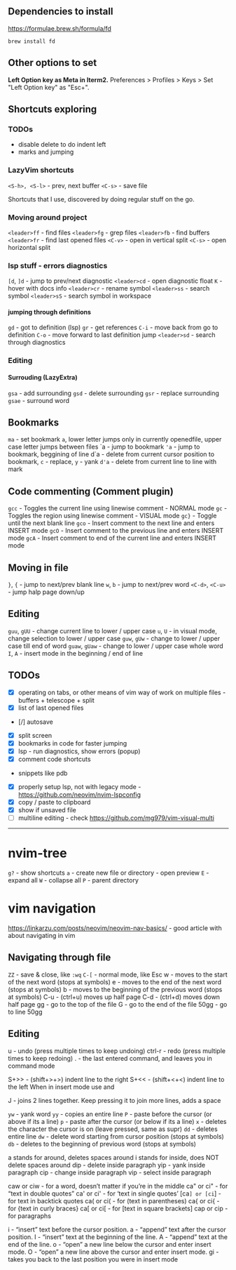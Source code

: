 ## Dependencies to install

<https://formulae.brew.sh/formula/fd>

```shell
brew install fd
```

## Other options to set

**Left Option key as Meta in Iterm2.**
Preferences > Profiles > Keys > Set "Left Option key" as "Esc+".

## Shortcuts exploring

### TODOs

- disable delete to do indent left
- marks and jumping

### LazyVim shortcuts

`<S-h>, <S-l>` - prev, next buffer
`<C-s>` - save file

Shortcuts that I use, discovered by doing regular stuff on the go.

### Moving around project

`<leader>ff` - find files
`<leader>fg` - grep files
`<leader>fb` - find buffers
`<leader>fr` - find last opened files
`<C-v>` - open in vertical split
`<C-s>` - open horizontal split

### lsp stuff - errors diagnostics

`[d`, `]d` - jump to prev/next diagnostic
`<leader>cd` - open diagnostic float
`K` - hover with docs info
`<leader>cr` - rename symbol
`<leader>ss` - search symbol
`<leader>sS` - search symbol in workspace

#### jumping through definitions

`gd` - got to definition (lsp)
`gr` - get references
`C-i` - move back from go to definition
`C-o` - move forward to last definition jump
`<leader>sd` - search through diagnostics

### Editing

#### Surrouding (LazyExtra)

`gsa` - add surrounding
`gsd` - delete surrounding
`gsr` - replace surrounding
`gsae` - surround word

## Bookmarks

`ma` - set bookmark `a`, lower letter jumps only in currently openedfile, upper case letter jumps between files
\`a - jump to bookmark
`'a` - jump to bookmark, beggining of line
d\`a - delete from current cursor position to bookmark, `c` - replace, `y` - yank
`d'a` - delete from current line to line with mark

## Code commenting (Comment plugin)

`gcc` - Toggles the current line using linewise comment - NORMAL mode
`gc` - Toggles the region using linewise comment - VISUAL mode
`gc}` - Toggle until the next blank line
`gco` - Insert comment to the next line and enters INSERT mode
`gcO` - Insert comment to the previous line and enters INSERT mode
`gcA` - Insert comment to end of the current line and enters INSERT mode

## Moving in file

`}`, `{` - jump to next/prev blank line
`w`, `b` - jump to next/prev word
`<C-d>`, `<C-u>` - jump halp page down/up

## Editing

`guu`, `gUU` - change current line to lower / upper case
`u`, `U` - in visual mode, change selection to lower / upper case
`guw`, `gUw` - change to lower / upper case till end of word
`guaw`, `gUaw` - change to lower / upper case whole word
`I`, `A` - insert mode in the beginning / end of line

## TODOs

- [x] operating on tabs, or other means of vim way of work on multiple files - buffers + telescope + split
- [x] list of last opened files
- [/] autosave
- [x] split screen
- [x] bookmarks in code for faster jumping
- [x] lsp - run diagnostics, show errors (popup)
- [x] comment code shortcuts
- snippets like pdb
- [x] properly setup lsp, not with legacy mode - <https://github.com/neovim/nvim-lspconfig>
- [x] copy / paste to clipboard
- [x] show if unsaved file
- [ ] multiline editing - check <https://github.com/mg979/vim-visual-multi>

--------------

# nvim-tree

`g?` - show shortcuts
`a` - create new file or directory
<tab> - open preview
`E` - expand all
`W` - collapse all
`P` - parent directory

# vim navigation

<https://linkarzu.com/posts/neovim/neovim-nav-basics/> - good article with about navigating in vim

## Navigating through file

`ZZ` - save & close, like `:wq`
`C-[` - normal mode, like Esc
w - moves to the start of the next word (stops at symbols)
e - moves to the end of the next word (stops at symbols)
b - moves to the beginning of the previous word (stops at symbols)
C-u - (ctrl+u) moves up half page
C-d - (ctrl+d) moves down half page
gg - go to the top of the file
G - go to the end of the file
50gg - go to line 50gg

## Editing

u - undo (press multiple times to keep undoing)
ctrl-r - redo (press multiple times to keep redoing)
. - the last entered command, and leaves you in command mode

S+>> - (shift+>+>) indent line to the right
S+<< - (shift+<+<) indent line to the left
When in insert mode use <C-T> and <C-D>

J - joins 2 lines together. Keep pressing it to join more lines, adds a space

`yw` - yank word
`yy` - copies an entire line
`P` - paste before the cursor (or above if its a line)
`p` - paste after the cursor (or below if its a line)
`x` - deletes the character the cursor is on (leave pressed, same as supr)
`dd` - deletes entire line
`dw` - delete word starting from cursor position (stops at symbols)
`db` - deletes to the beginning of previous word (stops at symbols)

a stands for around, deletes spaces around
i stands for inside, does NOT delete spaces around
dip - delete inside paragraph
yip - yank inside paragraph
cip - change inside paragraph
vip - select inside paragraph

caw or ciw - for a word, doesn’t matter if you’re in the middle
ca" or ci" - for “text in double quotes”
ca' or ci' - for ‘text in single quotes’
[ca`] or [ci`] - for text in backtick quotes
ca( or ci( - for (text in parentheses)
ca{ or ci{ - for {text in curly braces}
ca[ or ci[ - for [text in square brackets]
cap or cip - for paragraphs

i - “insert” text before the cursor position.
a - “append” text after the cursor position.
I - “insert” text at the beginning of the line.
A - “append” text at the end of the line.
o - “open” a new line below the cursor and enter insert mode.
O - “open” a new line above the cursor and enter insert mode.
gi - takes you back to the last position you were in insert mode
